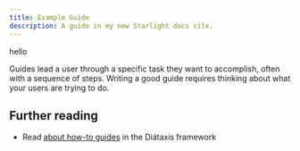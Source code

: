 ```yaml
---
title: Example Guide
description: A guide in my new Starlight docs site.
---
```


<div class="text-red-500">hello</div>

Guides lead a user through a specific task they want to accomplish, often with a sequence of steps.
Writing a good guide requires thinking about what your users are trying to do.

## Further reading

- Read [about how-to guides](https://diataxis.fr/how-to-guides/) in the Diátaxis framework
